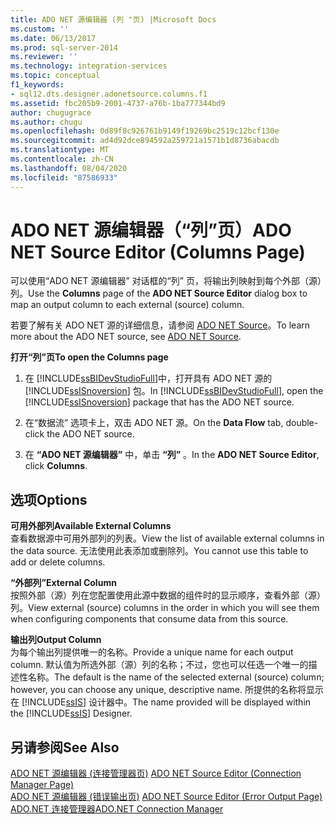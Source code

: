 ```yaml
---
title: ADO NET 源编辑器 (列 "页) |Microsoft Docs
ms.custom: ''
ms.date: 06/13/2017
ms.prod: sql-server-2014
ms.reviewer: ''
ms.technology: integration-services
ms.topic: conceptual
f1_keywords:
- sql12.dts.designer.adonetsource.columns.f1
ms.assetid: fbc205b9-2001-4737-a76b-1ba777344bd9
author: chugugrace
ms.author: chugu
ms.openlocfilehash: 0d89f8c926761b9149f19269bc2519c12bcf130e
ms.sourcegitcommit: ad4d92dce894592a259721a1571b1d8736abacdb
ms.translationtype: MT
ms.contentlocale: zh-CN
ms.lasthandoff: 08/04/2020
ms.locfileid: "87586933"
---
```

# <a name="ado-net-source-editor-columns-page"></a><span data-ttu-id="a67eb-102">ADO NET 源编辑器（“列”页）</span><span class="sxs-lookup"><span data-stu-id="a67eb-102">ADO NET Source Editor (Columns Page)</span></span>
  <span data-ttu-id="a67eb-103">可以使用“ADO NET 源编辑器”  对话框的“列”  页，将输出列映射到每个外部（源）列。</span><span class="sxs-lookup"><span data-stu-id="a67eb-103">Use the **Columns** page of the **ADO NET Source Editor** dialog box to map an output column to each external (source) column.</span></span>  
  
 <span data-ttu-id="a67eb-104">若要了解有关 ADO NET 源的详细信息，请参阅 [ADO NET Source](data-flow/ado-net-source.md)。</span><span class="sxs-lookup"><span data-stu-id="a67eb-104">To learn more about the ADO NET source, see [ADO NET Source](data-flow/ado-net-source.md).</span></span>  
  
 <span data-ttu-id="a67eb-105">**打开“列”页**</span><span class="sxs-lookup"><span data-stu-id="a67eb-105">**To open the Columns page**</span></span>  
  
1.  <span data-ttu-id="a67eb-106">在 [!INCLUDE[ssBIDevStudioFull](../includes/ssbidevstudiofull-md.md)]中，打开具有 ADO NET 源的 [!INCLUDE[ssISnoversion](../includes/ssisnoversion-md.md)] 包。</span><span class="sxs-lookup"><span data-stu-id="a67eb-106">In [!INCLUDE[ssBIDevStudioFull](../includes/ssbidevstudiofull-md.md)], open the [!INCLUDE[ssISnoversion](../includes/ssisnoversion-md.md)] package that has the ADO NET source.</span></span>  
  
2.  <span data-ttu-id="a67eb-107">在“数据流”  选项卡上，双击 ADO NET 源。</span><span class="sxs-lookup"><span data-stu-id="a67eb-107">On the **Data Flow** tab, double-click the ADO NET source.</span></span>  
  
3.  <span data-ttu-id="a67eb-108">在 **“ADO NET 源编辑器”** 中，单击 **“列”** 。</span><span class="sxs-lookup"><span data-stu-id="a67eb-108">In the **ADO NET Source Editor**, click **Columns**.</span></span>  
  
## <a name="options"></a><span data-ttu-id="a67eb-109">选项</span><span class="sxs-lookup"><span data-stu-id="a67eb-109">Options</span></span>  
 <span data-ttu-id="a67eb-110">**可用外部列**</span><span class="sxs-lookup"><span data-stu-id="a67eb-110">**Available External Columns**</span></span>  
 <span data-ttu-id="a67eb-111">查看数据源中可用外部列的列表。</span><span class="sxs-lookup"><span data-stu-id="a67eb-111">View the list of available external columns in the data source.</span></span> <span data-ttu-id="a67eb-112">无法使用此表添加或删除列。</span><span class="sxs-lookup"><span data-stu-id="a67eb-112">You cannot use this table to add or delete columns.</span></span>  
  
 <span data-ttu-id="a67eb-113">**“外部列”**</span><span class="sxs-lookup"><span data-stu-id="a67eb-113">**External Column**</span></span>  
 <span data-ttu-id="a67eb-114">按照外部（源）列在您配置使用此源中数据的组件时的显示顺序，查看外部（源）列。</span><span class="sxs-lookup"><span data-stu-id="a67eb-114">View external (source) columns in the order in which you will see them when configuring components that consume data from this source.</span></span>  
  
 <span data-ttu-id="a67eb-115">**输出列**</span><span class="sxs-lookup"><span data-stu-id="a67eb-115">**Output Column**</span></span>  
 <span data-ttu-id="a67eb-116">为每个输出列提供唯一的名称。</span><span class="sxs-lookup"><span data-stu-id="a67eb-116">Provide a unique name for each output column.</span></span> <span data-ttu-id="a67eb-117">默认值为所选外部（源）列的名称；不过，您也可以任选一个唯一的描述性名称。</span><span class="sxs-lookup"><span data-stu-id="a67eb-117">The default is the name of the selected external (source) column; however, you can choose any unique, descriptive name.</span></span> <span data-ttu-id="a67eb-118">所提供的名称将显示在 [!INCLUDE[ssIS](../includes/ssis-md.md)] 设计器中。</span><span class="sxs-lookup"><span data-stu-id="a67eb-118">The name provided will be displayed within the [!INCLUDE[ssIS](../includes/ssis-md.md)] Designer.</span></span>  
  
## <a name="see-also"></a><span data-ttu-id="a67eb-119">另请参阅</span><span class="sxs-lookup"><span data-stu-id="a67eb-119">See Also</span></span>  
 <span data-ttu-id="a67eb-120">[ADO NET 源编辑器 &#40;连接管理器页&#41;](../../2014/integration-services/ado-net-source-editor-connection-manager-page.md) </span><span class="sxs-lookup"><span data-stu-id="a67eb-120">[ADO NET Source Editor &#40;Connection Manager Page&#41;](../../2014/integration-services/ado-net-source-editor-connection-manager-page.md) </span></span>  
 <span data-ttu-id="a67eb-121">[ADO NET 源编辑器 &#40;错误输出页&#41;](../../2014/integration-services/ado-net-source-editor-error-output-page.md) </span><span class="sxs-lookup"><span data-stu-id="a67eb-121">[ADO NET Source Editor &#40;Error Output Page&#41;](../../2014/integration-services/ado-net-source-editor-error-output-page.md) </span></span>  
 [<span data-ttu-id="a67eb-122">ADO.NET 连接管理器</span><span class="sxs-lookup"><span data-stu-id="a67eb-122">ADO.NET Connection Manager</span></span>](connection-manager/ado-net-connection-manager.md)  
  
  
